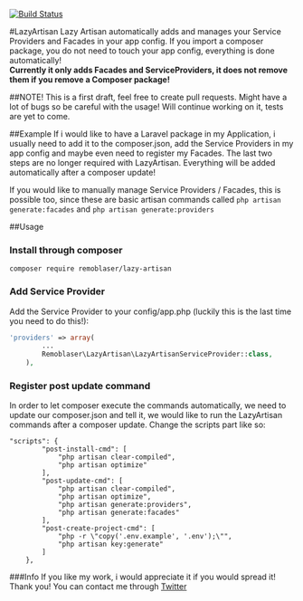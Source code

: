 [![Build Status](https://travis-ci.org/remoblaser/lazy-artisan.svg?branch=master)](https://travis-ci.org/remoblaser/lazy-artisan)

#LazyArtisan
Lazy Artisan automatically adds and manages your Service Providers and Facades in your app config. If you import a composer package, you do not need to touch your app config, everything is done automatically! <br />
**Currently it only adds Facades and ServiceProviders, it does not remove them if you remove a Composer package!**


##NOTE!
This is a first draft, feel free to create pull requests. Might have a lot of bugs so be careful with the usage!
Will continue working on it, tests are yet to come.


##Example
If i would like to have a Laravel package in my Application, i usually need to add it to the composer.json, add the Service Providers in my app config and maybe even need to register my Facades.
The last two steps are no longer required with LazyArtisan. Everything will be added automatically after a composer update!

If you would like to manually manage Service Providers / Facades, this is possible too, since these are basic artisan commands called `php artisan generate:facades` and `php artisan generate:providers`


##Usage
### Install through composer
`composer require remoblaser/lazy-artisan`

### Add Service Provider
Add the Service Provider to your config/app.php (luckily this is the last time you need to do this!):
```php
'providers' => array(
		...
        Remoblaser\LazyArtisan\LazyArtisanServiceProvider::class,
	),
```

### Register post update command
In order to let composer execute the commands automatically, we need to update our composer.json and tell it, we would like to run the LazyArtisan commands after a composer update. Change the scripts part like so:
```
"scripts": {
		"post-install-cmd": [
			"php artisan clear-compiled",
			"php artisan optimize"
		],
		"post-update-cmd": [
			"php artisan clear-compiled",
			"php artisan optimize",
			"php artisan generate:providers",
			"php artisan generate:facades"
		],
		"post-create-project-cmd": [
			"php -r \"copy('.env.example', '.env');\"",
			"php artisan key:generate"
		]
	},
```



###Info
If you like my work, i would appreciate it if you would spread it! Thank you!
You can contact me through [Twitter](https://twitter.com/remoblaser)
